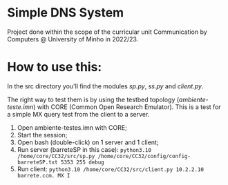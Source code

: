 # Simple DNS System
Project done within the scope of the curricular unit Communication by Computers @ University of Minho in 2022/23.

# How to use this:

In the src directory you'll find the modules _sp.py_, _ss.py_ and _client.py_.

The right way to test them is by using the testbed topology (_ambiente-teste.imn_) with CORE (Common Open Research Emulator).
This is a test for a simple MX query test from the client to a server.

1. Open ambiente-testes.imn with CORE;
2. Start the session;
3. Open bash (double-click) on 1 server and 1 client;
4. Run server (barreteSP in this case): `python3.10 /home/core/CC32/src/sp.py /home/core/CC32/config/config-barreteSP.txt 5353 255 debug`
5. Run client: `python3.10 /home/core/CC32/src/client.py 10.2.2.10 barrete.ccm. MX I`

